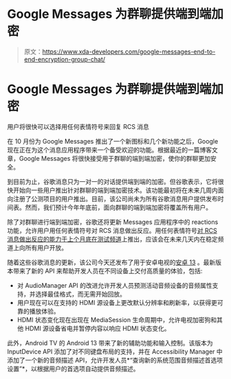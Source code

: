 # Google Messages 为群聊提供端到端加密

> 原文：<https://www.xda-developers.com/google-messages-end-to-end-encryption-group-chat/>

# Google Messages 为群聊提供端到端加密

用户将很快可以选择用任何表情符号来回复 RCS 消息

在 10 月份为 Google Messages 推出了一个新图标和几个新功能之后，Google 现在正在为这个消息应用程序带来一个备受欢迎的功能。根据最近的一篇博客文章，Google Messages 将很快接受用于群聊的端到端加密，使你的群聊更加安全。

到目前为止，谷歌消息只为一对一的对话提供端到端的加密。但谷歌表示，它将很快开始向一些用户推出针对群聊的端到端加密技术。该功能最初将在未来几周内面向注册了公测项目的用户推出。目前，该公司尚未为所有谷歌消息用户提供发布时间表。然而，我们预计今年年底前，面向群聊的端到端加密将覆盖所有用户。

除了对群聊进行端到端加密，谷歌还将更新 Messages 应用程序中的 reactions 功能，允许用户用任何表情符号对 RCS 消息做出反应。用任何表情符号[对 RCS 消息做出反应的能力于上个月底在测试频道](https://www.xda-developers.com/google-messages-emoji-reaction-options-update/)上推出，应该会在未来几天内在稳定频道上向所有用户开放。

随着这些谷歌消息的更新，该公司今天还发布了用于安卓电视的[安卓 13](https://www.xda-developers.com/android-13/) 。最新版本带来了新的 API 来帮助开发人员在不同设备上交付高质量的体验，包括:

*   对 AudioManager API 的改进允许开发人员预测活动音频设备的音频属性支持，并选择最佳格式，而无需开始回放。
*   用户现在可以在支持的 HDMI 源设备上更改默认分辨率和刷新率，以获得更可靠的播放体验。
*   HDMI 状态变化现在出现在 MediaSession 生命周期中，允许电视加密狗和其他 HDMI 源设备省电并暂停内容以响应 HDMI 状态变化。

此外，Android TV 的 Android 13 带来了新的辅助功能和输入控制。该版本为 InputDevice API 添加了对不同键盘布局的支持，并在 Accessibility Manager 中添加了一个新的音频描述 API，允许开发人员*“查询新的系统范围音频描述首选项设置”*，以根据用户的首选项自动提供音频描述。